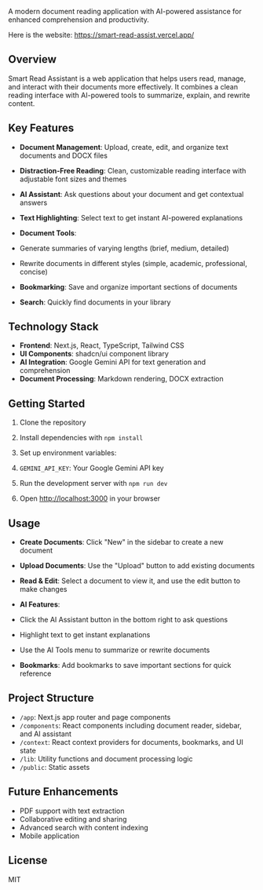 A modern document reading application with AI-powered assistance for enhanced comprehension and productivity.

Here is the website:
https://smart-read-assist.vercel.app/

## Overview

Smart Read Assistant is a web application that helps users read, manage, and interact with their documents more effectively. It combines a clean reading interface with AI-powered tools to summarize, explain, and rewrite content.

## Key Features

- **Document Management**: Upload, create, edit, and organize text documents and DOCX files
- **Distraction-Free Reading**: Clean, customizable reading interface with adjustable font sizes and themes
- **AI Assistant**: Ask questions about your document and get contextual answers
- **Text Highlighting**: Select text to get instant AI-powered explanations
- **Document Tools**:

- Generate summaries of varying lengths (brief, medium, detailed)
- Rewrite documents in different styles (simple, academic, professional, concise)



- **Bookmarking**: Save and organize important sections of documents
- **Search**: Quickly find documents in your library


## Technology Stack

- **Frontend**: Next.js, React, TypeScript, Tailwind CSS
- **UI Components**: shadcn/ui component library
- **AI Integration**: Google Gemini API for text generation and comprehension
- **Document Processing**: Markdown rendering, DOCX extraction


## Getting Started

1. Clone the repository
2. Install dependencies with `npm install`
3. Set up environment variables:

1. `GEMINI_API_KEY`: Your Google Gemini API key



4. Run the development server with `npm run dev`
5. Open [http://localhost:3000](http://localhost:3000) in your browser


## Usage

- **Create Documents**: Click "New" in the sidebar to create a new document
- **Upload Documents**: Use the "Upload" button to add existing documents
- **Read & Edit**: Select a document to view it, and use the edit button to make changes
- **AI Features**:

- Click the AI Assistant button in the bottom right to ask questions
- Highlight text to get instant explanations
- Use the AI Tools menu to summarize or rewrite documents



- **Bookmarks**: Add bookmarks to save important sections for quick reference


## Project Structure

- `/app`: Next.js app router and page components
- `/components`: React components including document reader, sidebar, and AI assistant
- `/context`: React context providers for documents, bookmarks, and UI state
- `/lib`: Utility functions and document processing logic
- `/public`: Static assets


## Future Enhancements

- PDF support with text extraction
- Collaborative editing and sharing
- Advanced search with content indexing
- Mobile application


## License

MIT

